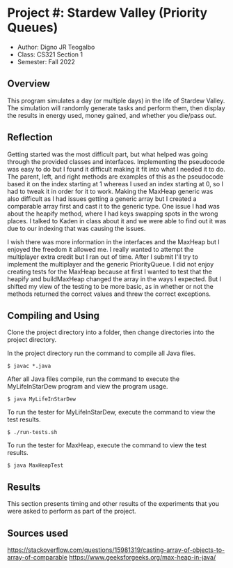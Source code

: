 # Project #: Stardew Valley (Priority Queues)

* Author: Digno JR Teogalbo
* Class: CS321 Section 1
* Semester: Fall 2022

## Overview

This program simulates a day (or multiple days) in the life of Stardew
Valley. The simulation will randomly generate tasks and perform them,
then display the results in energy used, money gained, and whether you
die/pass out.

## Reflection

Getting started was the most difficult part, but what helped was going
through the provided classes and interfaces. Implementing the pseudocode
was easy to do but I found it difficult making it fit into what I needed it
 to do. The parent, left, and right methods are examples of this as the
 pseudocode based it on the index starting at 1 whereas I used an index
 starting at 0, so I had to tweak it in order for it to work. Making the
 MaxHeap generic was also difficult as I had issues getting a generic array
 but I created a comparable array first and cast it to the generic type. One
 issue I had was about the heapify method, where I had keys swapping spots in
 the wrong places. I talked to Kaden in class about it and we were able to
 find out it was due to our indexing that was causing the issues.

I wish there was more information in the interfaces and the MaxHeap but I
enjoyed the freedom it allowed me. I really wanted to attempt the multiplayer
extra credit but I ran out of time. After I submit I'll try to implement
the multiplayer and the generic PriorityQueue. I did not enjoy creating
tests for the MaxHeap because at first I wanted to test that the heapify and
buildMaxHeap changed the array in the ways I expected. But I shifted my view
of the testing to be more basic, as in whether or not the methods returned
the correct values and threw the correct exceptions.

## Compiling and Using

Clone the project directory into a folder, then change directories into the project directory.

In the project directory run the command to compile all Java files.

```$ javac *.java```

After all Java files compile, run the command to execute the MyLifeInStarDew program and view the program usage.

```$ java MyLifeInStarDew```

To run the tester for MyLifeInStarDew, execute the command to view the test results.

```$ ./run-tests.sh```

To run the tester for MaxHeap, execute the command to view the test results.

```$ java MaxHeapTest```

## Results

This section presents timing and other results of the experiments that
you were asked to perform as part of the project.

## Sources used

<https://stackoverflow.com/questions/15981319/casting-array-of-objects-to-array-of-comparable>
<https://www.geeksforgeeks.org/max-heap-in-java/>
